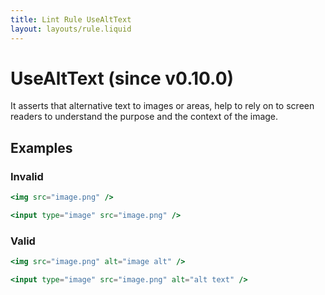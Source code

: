 ```yaml
---
title: Lint Rule UseAltText
layout: layouts/rule.liquid
---
```


# UseAltText (since v0.10.0)

It asserts that alternative text to images or areas, help to rely on to screen readers to understand the purpose and the context of the image.

## Examples

### Invalid

```jsx
<img src="image.png" />
```

```jsx
<input type="image" src="image.png" />
```

### Valid

```jsx
<img src="image.png" alt="image alt" />
```

```jsx
<input type="image" src="image.png" alt="alt text" />
```

